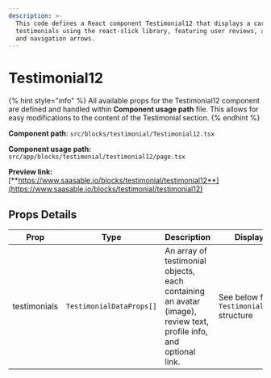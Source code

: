 ```yaml
---
description: >-
  This code defines a React component Testimonial12 that displays a carousel of
  testimonials using the react-slick library, featuring user reviews, avatars,
  and navigation arrows.
---
```


# Testimonial12

{% hint style="info" %}
All available props for the Testimonial12 component are defined and handled within **Component usage path** file. This allows for easy modifications to the content of the Testimonial section.
{% endhint %}

**Component path**: `src/blocks/testimonial/Testimonial12.tsx`

**Component usage path:**  `src/app/blocks/testimonial/testimonial12/page.tsx`

**Preview link:** [**https://www.saasable.io/blocks/testimonial/testimonial12**](https://www.saasable.io/blocks/testimonial/testimonial12)

## Props Details

<table><thead><tr><th width="149">Prop</th><th>Type</th><th>Description</th><th>Displayed as</th></tr></thead><tbody><tr><td>testimonials</td><td><code>TestimonialDataProps[]</code></td><td>An array of testimonial objects, each containing an avatar (image), review text, profile info, and optional link.</td><td>See below for <code>TestimonialDataProps</code> structure</td></tr></tbody></table>
